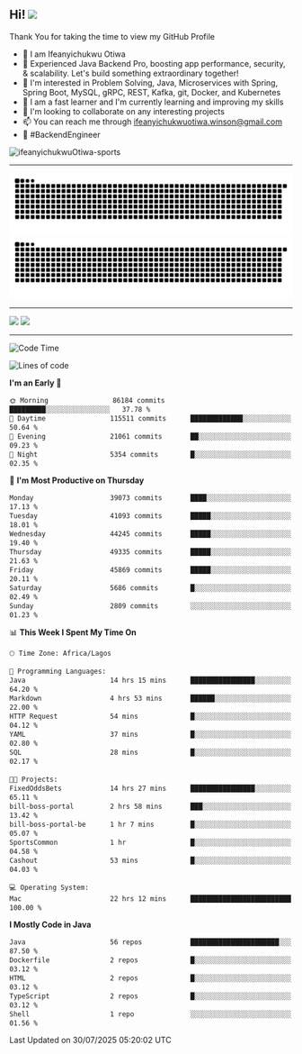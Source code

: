 <!-- BLOG-POST-LIST:START --><!-- BLOG-POST-LIST:END -->

## Hi! <img src="https://media.giphy.com/media/hvRJCLFzcasrR4ia7z/giphy.gif" width="4%"> 

Thank You for taking the time to view my GitHub Profile

- 👋 I am Ifeanyichukwu Otiwa
- 🚀 Experienced Java Backend Pro, boosting app performance, security, & scalability. Let's build something extraordinary together!
- 👀 I'm interested in Problem Solving, Java, Microservices with Spring, Spring Boot, MySQL, gRPC, REST, Kafka, git, Docker, and Kubernetes
- 🌱 I am a fast learner and I'm currently learning and improving my skills
- 💞️ I'm looking to collaborate on any interesting projects
- 📫 You can reach me through ifeanyichukwuotiwa.winson@gmail.com
- 🚀 #BackendEngineer

<p align="left" marginTop="10px"> <img src="https://komarev.com/ghpvc/?username=ifeanyichukwuOtiwa-sports&label=Profile%20views&color=0e75b6&style=for-the-badge" alt="ifeanyichukwuOtiwa-sports" /> </p>

***

<!--🐍📈SNAKEGRAPH / 🌐WEBSITE: https://github.com/Platane/snk -->
![github contribution grid snake animation](https://raw.githubusercontent.com/ifeanyichukwuOtiwa-sports/ifeanyichukwuOtiwa-sports/output/github-contribution-grid-snake-dark.svg#gh-dark-mode-only)![github contribution grid snake animation](https://raw.githubusercontent.com/ifeanyichukwuOtiwa-sports/ifeanyichukwuOtiwa-sports/output/github-contribution-grid-snake.svg#gh-light-mode-only)

***

<p float="left">
  <img float="left" src="https://github-readme-stats.vercel.app/api?username=ifeanyichukwuOtiwa-sports&count_private=true&include_all_commits=true&theme=react&show_icons=true" />
  <img float="right" src="https://github-readme-stats.vercel.app/api/top-langs/?username=ifeanyichukwuOtiwa-sports&layout=compact&show_icons=true&theme=react" /> 
</p>

***



<!--START_SECTION:waka-->
![Code Time](http://img.shields.io/badge/Code%20Time-4%2C018%20hrs%2053%20mins-blue)

![Lines of code](https://img.shields.io/badge/From%20Hello%20World%20I%27ve%20Written-61.5%20million%20lines%20of%20code-blue)

**I'm an Early 🐤** 

```text
🌞 Morning                86184 commits       █████████░░░░░░░░░░░░░░░░   37.78 % 
🌆 Daytime                115511 commits      █████████████░░░░░░░░░░░░   50.64 % 
🌃 Evening                21061 commits       ██░░░░░░░░░░░░░░░░░░░░░░░   09.23 % 
🌙 Night                  5354 commits        █░░░░░░░░░░░░░░░░░░░░░░░░   02.35 % 
```
📅 **I'm Most Productive on Thursday** 

```text
Monday                   39073 commits       ████░░░░░░░░░░░░░░░░░░░░░   17.13 % 
Tuesday                  41093 commits       █████░░░░░░░░░░░░░░░░░░░░   18.01 % 
Wednesday                44245 commits       █████░░░░░░░░░░░░░░░░░░░░   19.40 % 
Thursday                 49335 commits       █████░░░░░░░░░░░░░░░░░░░░   21.63 % 
Friday                   45869 commits       █████░░░░░░░░░░░░░░░░░░░░   20.11 % 
Saturday                 5686 commits        █░░░░░░░░░░░░░░░░░░░░░░░░   02.49 % 
Sunday                   2809 commits        ░░░░░░░░░░░░░░░░░░░░░░░░░   01.23 % 
```


📊 **This Week I Spent My Time On** 

```text
🕑︎ Time Zone: Africa/Lagos

💬 Programming Languages: 
Java                     14 hrs 15 mins      ████████████████░░░░░░░░░   64.20 % 
Markdown                 4 hrs 53 mins       ██████░░░░░░░░░░░░░░░░░░░   22.00 % 
HTTP Request             54 mins             █░░░░░░░░░░░░░░░░░░░░░░░░   04.12 % 
YAML                     37 mins             █░░░░░░░░░░░░░░░░░░░░░░░░   02.80 % 
SQL                      28 mins             █░░░░░░░░░░░░░░░░░░░░░░░░   02.17 % 

🐱‍💻 Projects: 
FixedOddsBets            14 hrs 27 mins      ████████████████░░░░░░░░░   65.11 % 
bill-boss-portal         2 hrs 58 mins       ███░░░░░░░░░░░░░░░░░░░░░░   13.42 % 
bill-boss-portal-be      1 hr 7 mins         █░░░░░░░░░░░░░░░░░░░░░░░░   05.07 % 
SportsCommon             1 hr                █░░░░░░░░░░░░░░░░░░░░░░░░   04.58 % 
Cashout                  53 mins             █░░░░░░░░░░░░░░░░░░░░░░░░   04.03 % 

💻 Operating System: 
Mac                      22 hrs 12 mins      █████████████████████████   100.00 % 
```

**I Mostly Code in Java** 

```text
Java                     56 repos            ██████████████████████░░░   87.50 % 
Dockerfile               2 repos             █░░░░░░░░░░░░░░░░░░░░░░░░   03.12 % 
HTML                     2 repos             █░░░░░░░░░░░░░░░░░░░░░░░░   03.12 % 
TypeScript               2 repos             █░░░░░░░░░░░░░░░░░░░░░░░░   03.12 % 
Shell                    1 repo              ░░░░░░░░░░░░░░░░░░░░░░░░░   01.56 % 
```




 Last Updated on 30/07/2025 05:20:02 UTC
<!--END_SECTION:waka-->

<!--
<p align="center">
![trophy](https://github-profile-trophy.vercel.app/?username=ifeanyichukwuOtiwa-sports&theme=onedark) (https://github.com/ryo-ma/github-profile-trophy)
</p>
-->

<!---
ifeanyi-otiwa/ifeanyi-otiwa is a ✨ special ✨ repository because its `README.md` (this file) appears on your GitHub profile.
You can click the Preview link to take a look at your changes.
--->
